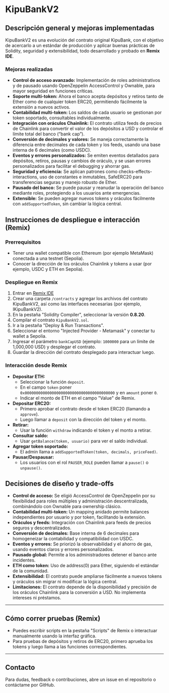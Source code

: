 # KipuBankV2

## Descripción general y mejoras implementadas

KipuBankV2 es una evolución del contrato original KipuBank, con el objetivo de acercarlo a un estándar de producción y aplicar buenas prácticas de Solidity, seguridad y extensibilidad, todo desarrollado y probado en **Remix IDE**.

### Mejoras realizadas

- **Control de acceso avanzado:** Implementación de roles administrativos y de pausado usando OpenZeppelin AccessControl y Ownable, para mayor seguridad en funciones críticas.
- **Soporte multi-token:** Ahora el banco acepta depósitos y retiros tanto de Ether como de cualquier token ERC20, permitiendo fácilmente la extensión a nuevos activos.
- **Contabilidad multi-token:** Los saldos de cada usuario se gestionan por token soportado, consultables individualmente.
- **Integración con oráculos Chainlink:** El contrato utiliza feeds de precios de Chainlink para convertir el valor de los depósitos a USD y controlar el límite total del banco (“bank cap”).
- **Conversión de decimales y valores:** Se maneja correctamente la diferencia entre decimales de cada token y los feeds, usando una base interna de 6 decimales (como USDC).
- **Eventos y errores personalizados:** Se emiten eventos detallados para depósitos, retiros, pausas y cambios de oráculo, y se usan errores personalizados para facilitar el debugging y ahorrar gas.
- **Seguridad y eficiencia:** Se aplican patrones como checks-effects-interactions, uso de constantes e inmutables, SafeERC20 para transferencias seguras y manejo robusto de Ether.
- **Pausado del banco:** Se puede pausar y reanudar la operación del banco mediante roles, protegiendo a los usuarios ante emergencias.
- **Extensible:** Se pueden agregar nuevos tokens y oráculos fácilmente con `addSupportedToken`, sin cambiar la lógica central.

## Instrucciones de despliegue e interacción (Remix)

### Prerrequisitos

- Tener una wallet compatible con Ethereum (por ejemplo MetaMask) conectada a una testnet (Sepolia).
- Conocer la dirección de los oráculos Chainlink y tokens a usar (por ejemplo, USDC y ETH en Sepolia).

### Despliegue en Remix

1. Entrar en [Remix IDE](https://remix.ethereum.org/)
2. Crear una carpeta `/contracts` y agregar los archivos del contrato KipuBankV2, así como las interfaces necesarias (por ejemplo, IKipuBankV2).
3. En la pestaña "Solidity Compiler", seleccionar la versión **0.8.20**.
4. Compilar el contrato `KipuBankV2.sol`.
5. Ir a la pestaña "Deploy & Run Transactions".
6. Seleccionar el entorno "Injected Provider - Metamask" y conectar tu wallet a Sepolia.
7. Ingresar el parámetro `bankCapUSD` (ejemplo: `1000000` para un límite de 1,000,000 USD) y desplegar el contrato.
8. Guardar la dirección del contrato desplegado para interactuar luego.

### Interacción desde Remix

- **Depositar ETH:**  
  - Seleccionar la función `deposit`.  
  - En el campo `token` poner `0x0000000000000000000000000000000000000000` y en `amount` poner `0`.  
  - Indicar el monto de ETH en el campo "Value" de Remix.
- **Depositar ERC20:**  
  - Primero aprobar el contrato desde el token ERC20 (llamando a `approve`).  
  - Luego llamar a `deposit` con la dirección del token y el monto.
- **Retirar:**  
  - Usar la función `withdraw` indicando el token y el monto a retirar.
- **Consultar saldo:**  
  - Usar `getBalance(token, usuario)` para ver el saldo individual.
- **Agregar token soportado:**  
  - El admin llama a `addSupportedToken(token, decimals, priceFeed)`.
- **Pausar/Despausar:**  
  - Los usuarios con el rol `PAUSER_ROLE` pueden llamar a `pause()` o `unpause()`.

## Decisiones de diseño y trade-offs

- **Control de acceso:** Se eligió AccessControl de OpenZeppelin por su flexibilidad para roles múltiples y administración descentralizada, combinándolo con Ownable para ownership clásico.
- **Contabilidad multi-token:** Un mapping anidado permite balances independientes por usuario y por token, facilitando la extensión.
- **Oráculos y feeds:** Integración con Chainlink para feeds de precios seguros y descentralizados.
- **Conversión de decimales:** Base interna de 6 decimales para homogeneizar la contabilidad y compatibilidad con USDC.
- **Eventos y errores:** Se priorizó la observabilidad y el ahorro de gas, usando eventos claros y errores personalizados.
- **Pausado global:** Permite a los administradores detener el banco ante incidentes.
- **ETH como token:** Uso de address(0) para Ether, siguiendo el estándar de la comunidad.
- **Extensibilidad:** El contrato puede ampliarse fácilmente a nuevos tokens y oráculos sin migrar ni modificar la lógica central.
- **Limitaciones:** El contrato depende de la disponibilidad y precisión de los oráculos Chainlink para la conversión a USD. No implementa intereses ni préstamos.

---

## Cómo correr pruebas (Remix)

- Puedes escribir scripts en la pestaña "Scripts" de Remix o interactuar manualmente usando la interfaz gráfica.
- Para pruebas de depósitos y retiros de ERC20, primero aprueba los tokens y luego llama a las funciones correspondientes.

---

## Contacto

Para dudas, feedback o contribuciones, abre un issue en el repositorio o contáctame por GitHub.
